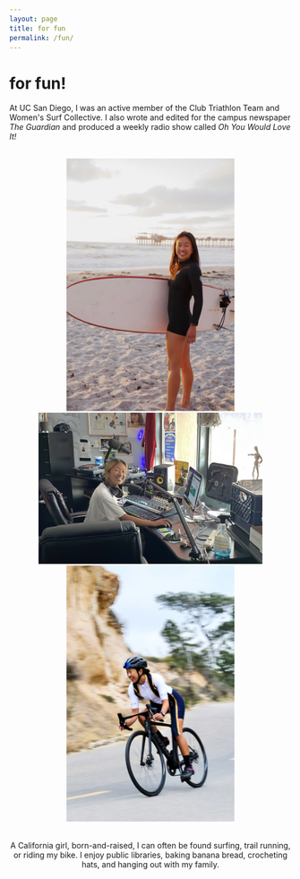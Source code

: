 ```yaml
---
layout: page
title: for fun
permalink: /fun/
---
```

# for fun!

At UC San Diego, I was an active member of the Club Triathlon Team and Women's Surf Collective. I also wrote and edited for the campus newspaper *The Guardian* and produced a weekly radio show called *Oh You Would Love It!*

<br>

<div style="text-align: center;">

  <img src="assets/images/surf.jpeg" alt="me" width="300">
  <img src="assets/images/radio.jpeg" alt="me" width="400">
  <img src="assets/images/bike2.JPG" alt="me" width="300">
<div>

<br>

A California girl, born-and-raised, I can often be found surfing, trail running, or riding my bike. I enjoy public libraries, baking banana bread, crocheting hats, and hanging out with my family.
